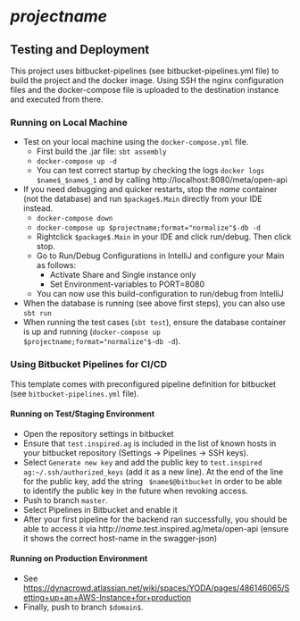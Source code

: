 # $projectname$

## Testing and Deployment

This project uses bitbucket-pipelines (see bitbucket-pipelines.yml file) to build
the project and the docker image. Using SSH the nginx configuration files and
the docker-compose file is uploaded to the destination instance and executed
from there.

### Running on Local Machine
- Test on your local machine using the `docker-compose.yml` file.
  - First build the .jar file: `sbt assembly`
  - `docker-compose up -d`
  - You can test correct startup by checking the logs `docker logs $name$_$name$_1` and by
    calling http://localhost:8080/meta/open-api
- If you need debugging and quicker restarts, stop the $name$ container (not the database)
and run `$package$.Main` directly from your IDE instead.
  - `docker-compose down`
  - `docker-compose up $projectname;format="normalize"$-db -d`
  - Rightclick `$package$.Main` in your IDE and click run/debug. Then click stop. 
  - Go to Run/Debug Configurations in IntelliJ and configure your Main as follows:
    - Activate Share and Single instance only
    - Set Environment-variables to PORT=8080
  - You can now use this build-configuration to run/debug from IntelliJ
- When the database is running (see above first steps), you can also use `sbt run`
- When running the test cases (`sbt test`), ensure the database container is up and 
  running (`docker-compose up $projectname;format="normalize"$-db -d`).

### Using Bitbucket Pipelines for CI/CD
This template comes with preconfigured pipeline definition for bitbucket 
(see `bitbucket-pipelines.yml` file). 

#### Running on Test/Staging Environment
- Open the repository settings in bitbucket
- Ensure that `test.inspired.ag` is included in the list of known hosts
  in your bitbucket repository (Settings → Pipelines → SSH keys).
- Select `Generate new key` and add the public key to 
  `test.inspired ag:~/.ssh/authorized_keys` (add it as a new line). 
  At the end of the line for the public key, add the string ` $name$@bitbucket`
  in order to be able to identify the public key in the future when revoking access.
- Push to branch `master`.
- Select Pipelines in Bitbucket and enable it
- After your first pipeline for the backend ran successfully, you should be able to
  access it via http://$name$.test.inspired.ag/meta/open-api (ensure it shows the 
  correct host-name in the swagger-json)

#### Running on Production Environment
- See https://dynacrowd.atlassian.net/wiki/spaces/YODA/pages/486146065/Setting+up+an+AWS-Instance+for+production
- Finally, push to branch `$domain$`.

